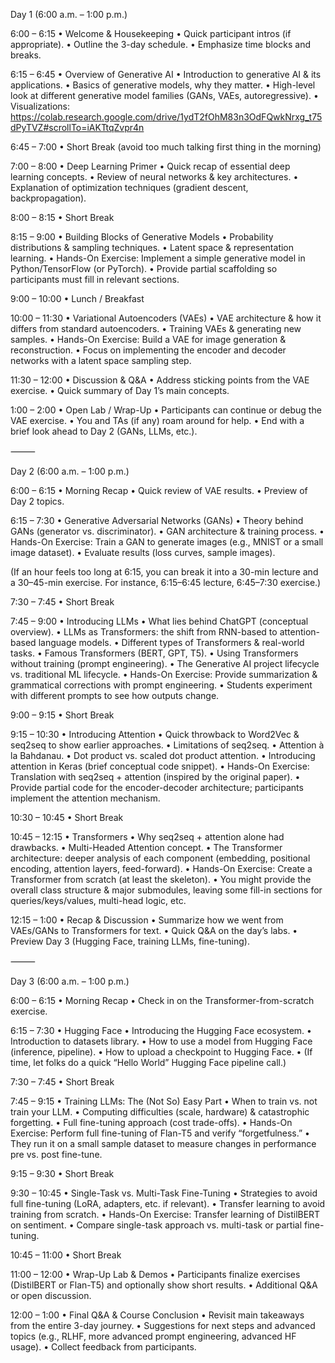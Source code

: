 Day 1 (6:00 a.m. – 1:00 p.m.)

6:00 – 6:15
	•	Welcome & Housekeeping
	•	Quick participant intros (if appropriate).
	•	Outline the 3-day schedule.
	•	Emphasize time blocks and breaks.

6:15 – 6:45
	•	Overview of Generative AI
	•	Introduction to generative AI & its applications.
	•	Basics of generative models, why they matter.
	•	High-level look at different generative model families (GANs, VAEs, autoregressive).
    •	Visualizations: https://colab.research.google.com/drive/1ydT2fOhM83n3OdFQwkNrxg_t75dPyTVZ#scrollTo=iAKTtqZvpr4n

6:45 – 7:00
	•	Short Break (avoid too much talking first thing in the morning)

7:00 – 8:00
	•	Deep Learning Primer
	•	Quick recap of essential deep learning concepts.
	•	Review of neural networks & key architectures.
	•	Explanation of optimization techniques (gradient descent, backpropagation).

8:00 – 8:15
	•	Short Break

8:15 – 9:00
	•	Building Blocks of Generative Models
	•	Probability distributions & sampling techniques.
	•	Latent space & representation learning.
	•	Hands-On Exercise: Implement a simple generative model in Python/TensorFlow (or PyTorch).
	•	Provide partial scaffolding so participants must fill in relevant sections.

9:00 – 10:00
	•	Lunch / Breakfast

10:00 – 11:30
	•	Variational Autoencoders (VAEs)
	•	VAE architecture & how it differs from standard autoencoders.
	•	Training VAEs & generating new samples.
	•	Hands-On Exercise: Build a VAE for image generation & reconstruction.
	•	Focus on implementing the encoder and decoder networks with a latent space sampling step.

11:30 – 12:00
	•	Discussion & Q&A
	•	Address sticking points from the VAE exercise.
	•	Quick summary of Day 1’s main concepts.

1:00 – 2:00
	•	Open Lab / Wrap-Up
	•	Participants can continue or debug the VAE exercise.
	•	You and TAs (if any) roam around for help.
	•	End with a brief look ahead to Day 2 (GANs, LLMs, etc.).

⸻

Day 2 (6:00 a.m. – 1:00 p.m.)

6:00 – 6:15
	•	Morning Recap
	•	Quick review of VAE results.
	•	Preview of Day 2 topics.

6:15 – 7:30
	•	Generative Adversarial Networks (GANs)
	•	Theory behind GANs (generator vs. discriminator).
	•	GAN architecture & training process.
	•	Hands-On Exercise: Train a GAN to generate images (e.g., MNIST or a small image dataset).
	•	Evaluate results (loss curves, sample images).

(If an hour feels too long at 6:15, you can break it into a 30-min lecture and a 30–45-min exercise. For instance, 6:15–6:45 lecture, 6:45–7:30 exercise.)

7:30 – 7:45
	•	Short Break

7:45 – 9:00
	•	Introducing LLMs
	•	What lies behind ChatGPT (conceptual overview).
	•	LLMs as Transformers: the shift from RNN-based to attention-based language models.
	•	Different types of Transformers & real-world tasks.
	•	Famous Transformers (BERT, GPT, T5).
	•	Using Transformers without training (prompt engineering).
	•	The Generative AI project lifecycle vs. traditional ML lifecycle.
	•	Hands-On Exercise: Provide summarization & grammatical corrections with prompt engineering.
	•	Students experiment with different prompts to see how outputs change.

9:00 – 9:15
	•	Short Break

9:15 – 10:30
	•	Introducing Attention
	•	Quick throwback to Word2Vec & seq2seq to show earlier approaches.
	•	Limitations of seq2seq.
	•	Attention à la Bahdanau.
	•	Dot product vs. scaled dot product attention.
	•	Introducing attention in Keras (brief conceptual code snippet).
	•	Hands-On Exercise: Translation with seq2seq + attention (inspired by the original paper).
	•	Provide partial code for the encoder-decoder architecture; participants implement the attention mechanism.

10:30 – 10:45
	•	Short Break

10:45 – 12:15
	•	Transformers
	•	Why seq2seq + attention alone had drawbacks.
	•	Multi-Headed Attention concept.
	•	The Transformer architecture: deeper analysis of each component (embedding, positional encoding, attention layers, feed-forward).
	•	Hands-On Exercise: Create a Transformer from scratch (at least the skeleton).
	•	You might provide the overall class structure & major submodules, leaving some fill-in sections for queries/keys/values, multi-head logic, etc.

12:15 – 1:00
	•	Recap & Discussion
	•	Summarize how we went from VAEs/GANs to Transformers for text.
	•	Quick Q&A on the day’s labs.
	•	Preview Day 3 (Hugging Face, training LLMs, fine-tuning).

⸻

Day 3 (6:00 a.m. – 1:00 p.m.)

6:00 – 6:15
	•	Morning Recap
	•	Check in on the Transformer-from-scratch exercise.

6:15 – 7:30
	•	Hugging Face
	•	Introducing the Hugging Face ecosystem.
	•	Introduction to datasets library.
	•	How to use a model from Hugging Face (inference, pipeline).
	•	How to upload a checkpoint to Hugging Face.
	•	(If time, let folks do a quick “Hello World” Hugging Face pipeline call.)

7:30 – 7:45
	•	Short Break

7:45 – 9:15
	•	Training LLMs: The (Not So) Easy Part
	•	When to train vs. not train your LLM.
	•	Computing difficulties (scale, hardware) & catastrophic forgetting.
	•	Full fine-tuning approach (cost trade-offs).
	•	Hands-On Exercise: Perform full fine-tuning of Flan-T5 and verify “forgetfulness.”
	•	They run it on a small sample dataset to measure changes in performance pre vs. post fine-tune.

9:15 – 9:30
	•	Short Break

9:30 – 10:45
	•	Single-Task vs. Multi-Task Fine-Tuning
	•	Strategies to avoid full fine-tuning (LoRA, adapters, etc. if relevant).
	•	Transfer learning to avoid training from scratch.
	•	Hands-On Exercise: Transfer learning of DistilBERT on sentiment.
	•	Compare single-task approach vs. multi-task or partial fine-tuning.

10:45 – 11:00
	•	Short Break

11:00 – 12:00
	•	Wrap-Up Lab & Demos
	•	Participants finalize exercises (DistilBERT or Flan-T5) and optionally show short results.
	•	Additional Q&A or open discussion.

12:00 – 1:00
	•	Final Q&A & Course Conclusion
	•	Revisit main takeaways from the entire 3-day journey.
	•	Suggestions for next steps and advanced topics (e.g., RLHF, more advanced prompt engineering, advanced HF usage).
	•	Collect feedback from participants.

